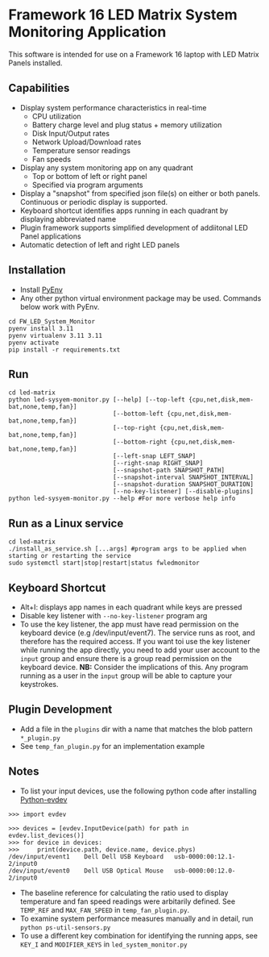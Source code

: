 # Framework 16 LED Matrix System Monitoring Application

This software is intended for use on a Framework 16 laptop with LED Matrix Panels installed.

## Capabilities
* Display system performance characteristics in real-time
  * CPU utilization
  * Battery charge level and plug status + memory utilization
  * Disk Input/Output rates
  * Network Upload/Download rates
  * Temperature sensor readings
  * Fan speeds
* Display any system monitoring app on any quadrant
  * Top or bottom of left or right panel
  * Specified via program arguments
* Display a "snapshot" from specified json file(s) on either or both panels. Continuous or periodic display is supported.
* Keyboard shortcut identifies apps running in each quadrant by displaying abbreviated name 
* Plugin framework supports simplified development of addiitonal LED Panel applications
* Automatic detection of left and right LED panels
## Installation
* Install [PyEnv](https://github.com/pyenv/pyenv)  
* Any other python virtual environment package may be used. Commands below work with PyEnv.
```
cd FW_LED_System_Monitor
pyenv install 3.11
pyenv virtualenv 3.11 3.11
pyenv activate
pip install -r requirements.txt
```
## Run
```
cd led-matrix
python led-sysyem-monitor.py [--help] [--top-left {cpu,net,disk,mem-bat,none,temp,fan}]
                             [--bottom-left {cpu,net,disk,mem-bat,none,temp,fan}]
                             [--top-right {cpu,net,disk,mem-bat,none,temp,fan}]
                             [--bottom-right {cpu,net,disk,mem-bat,none,temp,fan}]
                             [--left-snap LEFT_SNAP]
                             [--right-snap RIGHT_SNAP]
                             [--snapshot-path SNAPSHOT_PATH]
                             [--snapshot-interval SNAPSHOT_INTERVAL]
                             [--snapshot-duration SNAPSHOT_DURATION]
                             [--no-key-listener] [--disable-plugins]
python led-sysyem-monitor.py --help #For more verbose help info
```
## Run as a Linux service
```
cd led-matrix
./install_as_service.sh [...args] #program args to be applied when starting or restarting the service
sudo systemctl start|stop|restart|status fwledmonitor
```
## Keyboard Shortcut
* Alt+I: displays app names in each quadrant while keys are pressed
* Disable key listener with `--no-key-listener` program arg
* To use the key listener, the app must have read permission on the keyboard device (e.g /dev/input/event7). The service runs as root, and therefore has the required access. If you want toi use the key listener while running the app directly, you need to add your user account to the `input` group and ensure there is a group read permission on the keyboard device. **NB:** Consider the implications of this. Any program running as a user in the `input` group will be able to capture your keystrokes.
## Plugin Development
* Add a file in the `plugins` dir with a name that matches the blob pattern `*_plugin.py`
* See `temp_fan_plugin.py` for an implementation example
## Notes
* To list your input devices, use the following python code after installing [Python-evdev](https://python-evdev.readthedocs.io/en/latest/index.html)
```
>>> import evdev

>>> devices = [evdev.InputDevice(path) for path in evdev.list_devices()]
>>> for device in devices:
>>>     print(device.path, device.name, device.phys)
/dev/input/event1    Dell Dell USB Keyboard   usb-0000:00:12.1-2/input0
/dev/input/event0    Dell USB Optical Mouse   usb-0000:00:12.0-2/input0
```
* The baseline reference for calculating the ratio used to display temperature and fan speed readings were arbitarily defined. See `TEMP_REF` and `MAX_FAN_SPEED` in `temp_fan_plugin.py`.  
* To examine system performance measures manually and in detail, run `python ps-util-sensors.py`
* To use a different key combination for identifying the running apps, see `KEY_I` and `MODIFIER_KEYS` in `led_system_monitor.py`
